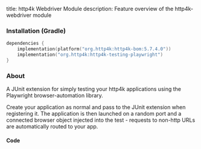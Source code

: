 title: http4k Webdriver Module
description: Feature overview of the http4k-webdriver module

### Installation (Gradle)

```kotlin
dependencies {
    implementation(platform("org.http4k:http4k-bom:5.7.4.0"))
    implementation("org.http4k:http4k-testing-playwright")
}
```

### About

A JUnit extension for simply testing your http4k applications using the Playwright browser-automation library.

Create your application as normal and pass to the JUnit extension when registering it. The application is then launched
on a random port and a connected browser object injected into the test - requests to non-http URLs are automatically
routed to your app.

#### Code [<img class="octocat"/>](https://github.com/http4k/http4k/blob/master/src/docs/guide/reference/playwright/example.kt)

<script src="https://gist-it.appspot.com/https://github.com/http4k/http4k/blob/master/src/docs/guide/reference/playwright/example.kt"></script>

[http4k]: https://http4k.org
